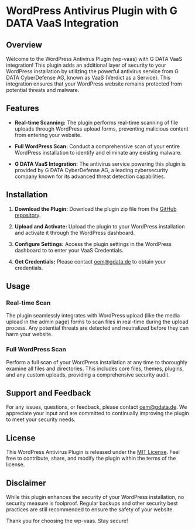 # WordPress Antivirus Plugin with G DATA VaaS Integration

## Overview

Welcome to the WordPress Antivirus Plugin (wp-vaas) with G DATA VaaS integration! This plugin adds an additional layer of security to your WordPress installation by utilizing the powerful antivirus service from G DATA CyberDefense AG, known as VaaS (Verdict as a Service). This integration ensures that your WordPress website remains protected from potential threats and malware.

## Features

- **Real-time Scanning:** The plugin performs real-time scanning of file uploads through WordPress upload forms, preventing malicious content from entering your website.
  
- **Full WordPress Scan:** Conduct a comprehensive scan of your entire WordPress installation to identify and eliminate any existing malware.

- **G DATA VaaS Integration:** The antivirus service powering this plugin is provided by G DATA CyberDefense AG, a leading cybersecurity company known for its advanced threat detection capabilities.

## Installation

1. **Download the Plugin:** Download the plugin zip file from the [GitHub repository](https://github.com/GDATASoftwareAG/wp-vaas).

2. **Upload and Activate:** Upload the plugin to your WordPress installation and activate it through the WordPress dashboard.

3. **Configure Settings:** Access the plugin settings in the WordPress dashboard to to enter your VaaS Credentials.

4. **Get Credentials:** Please contact oem@gdata.de to obtain your credentials.

## Usage

### Real-time Scan

The plugin seamlessly integrates with WordPress upload (like the media upload in the admin page) forms to scan files in real-time during the upload process. Any potential threats are detected and neutralized before they can harm your website.

### Full WordPress Scan

Perform a full scan of your WordPress installation at any time to thoroughly examine all files and directories. This includes core files, themes, plugins, and any custom uploads, providing a comprehensive security audit.

## Support and Feedback

For any issues, questions, or feedback, please contact oem@gdata.de. We appreciate your input and are committed to continually improving the plugin to meet your security needs.

## License

This WordPress Antivirus Plugin is released under the [MIT License](https://github.com/GDATASoftwareAG/wp-vaas/blob/main/LICENSE). Feel free to contribute, share, and modify the plugin within the terms of the license.

## Disclaimer

While this plugin enhances the security of your WordPress installation, no security measure is foolproof. Regular backups and other security best practices are still recommended to ensure the safety of your website.

Thank you for choosing the wp-vaas. Stay secure!
